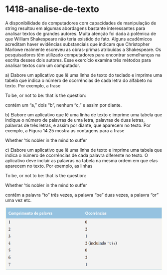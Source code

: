 # 1418-analise-de-texto
 A disponibilidade de computadores com capacidades de manipulação de string resultou em algumas abordagens
bastante interessantes para analisar textos de grandes autores. Muita atenção foi dada à polêmica de que William Shakespeare não teria
existido de fato. Alguns acadêmicos acreditam haver evidências substanciais que indicam que Christopher Marlowe realmente escreveu as
obras-primas atribuídas a Shakespeare. Os pesquisadores têm utilizado computadores para encontrar semelhanças na escrita desses dois
autores. Esse exercício examina três métodos para analisar textos com um computador.

a) Elabore um aplicativo que lê uma linha de texto do teclado e imprime uma tabela que indica o número de ocorrências de cada letra do
alfabeto no texto. Por exemplo, a frase

To be, or not to be: that is the question:

contém um “a,” dois “b”, nenhum “c,” e assim por diante.

b) Elabore um aplicativo que lê uma linha de texto e imprime uma tabela que indique o número de palavras de uma letra, palavras de
duas letras, palavras de três letras, e assim por diante, que aparecem no texto. Por exemplo, a Figura 14.25 mostra as contagens para a
frase

Whether 'tis nobler in the mind to suffer

c) Elabore um aplicativo que lê uma linha de texto e imprime uma tabela que indica o número de ocorrências de cada palavra diferente
no texto. O aplicativo deve incluir as palavras na tabela na mesma ordem em que elas aparecem no texto. Por exemplo, as linhas

To be, or not to be: that is the question:

Whether 'tis nobler in the mind to suffer

contêm a palavra “to” três vezes, a palavra “be” duas vezes, a palavra “or” uma vez etc.

![1.PNG](1.PNG)
